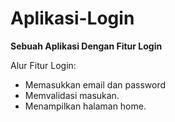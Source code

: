 # Aplikasi-Login
**Sebuah Aplikasi Dengan Fitur Login**  

Alur Fitur Login:
- Memasukkan email dan password
- Memvalidasi masukan.
- Menampilkan halaman home.
